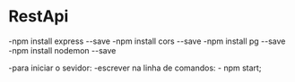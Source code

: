 # RestApi

-npm install express --save
-npm install cors --save
-npm install pg --save
-npm install nodemon --save

-para iniciar o sevidor:
  -escrever na linha de comandos:
    - npm start;
